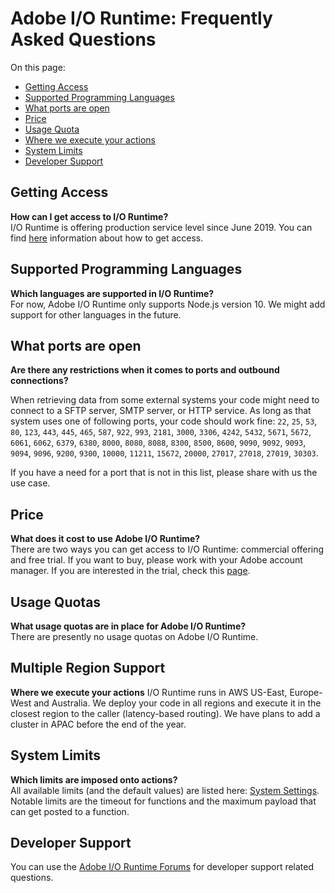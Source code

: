 # Adobe I/O Runtime: Frequently Asked Questions

On this page: 
- [Getting Access ](#getting-access)
- [Supported Programming Languages](#supported-programming-languages)
- [What ports are open](#what-ports-are-open)
- [Price](#price)
- [Usage Quota](#usage-quota)
- [Where we execute your actions](#multiple-region-support)
- [System Limits](#system-limits)
- [Developer Support](#developer-support)

## Getting Access 
**How can I get access to I/O Runtime?**  
I/O Runtime is offering production service level since June 2019. You can find [here](../overview/request_a_trial.md) information about how to get access.

## Supported Programming Languages 
**Which languages are supported in I/O Runtime?**  
For now, Adobe I/O Runtime only supports Node.js version 10. We might add support for other languages in the future.

## What ports are open
**Are there any restrictions when it comes to ports and outbound connections?**

When retrieving data from some external systems your code might need to connect to a SFTP server, SMTP server, or HTTP service. As long as that system uses one of following ports, your code should work fine: `22`, `25`, `53`, `80`, `123`, `443`, `445`,  `465`, `587`, `922`, `993`, `2181`, `3000`, `3306`, `4242`, `5432`, `5671`, `5672`, `6061`, `6062`, `6379`, `6380`, `8000`, `8080`, `8088`, `8300`, `8500`, `8600`, `9090`, `9092`, `9093`, `9094`, `9096`, `9200`, `9300`, `10000`, `11211`, `15672`, `20000`, `27017`, `27018`, `27019`, `30303`. 

If you have a need for a port that is not in this list, please share with us the use case. 

## Price 
**What does it cost to use Adobe I/O Runtime?**  
There are two ways you can get access to I/O Runtime: commercial offering and free trial. If you want to buy, please work with your Adobe account manager. If you are interested in the trial, check this [page](../overview/request_a_trial.md). 

## Usage Quotas 
**What usage quotas are in place for Adobe I/O Runtime?**  
There are presently no usage quotas on Adobe I/O Runtime.

## Multiple Region Support
**Where we execute your actions**
I/O Runtime runs in AWS US-East, Europe-West and Australia. We deploy your code in all regions and execute it in the closest region to the caller (latency-based routing). We have plans to add a cluster in APAC before the end of the year.

## System Limits
**Which limits are imposed onto actions?**  
All available limits (and the default values) are listed here: [System Settings](../guides/system_settings.md). Notable limits are the timeout for functions and the maximum payload that can get posted to a function.

## Developer Support
You can use the [Adobe I/O Runtime Forums](https://forums.adobe.com/community/adobe-io/adobe-io-runtime) for developer support related questions. 

